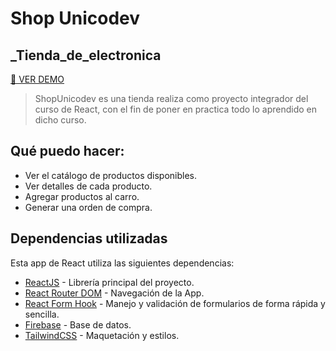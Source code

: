 # Shop Unicodev
## _Tienda_de_electronica

[︎🔗 VER DEMO](https://shopunicodev.vercel.app/)



>ShopUnicodev es una tienda realiza como proyecto integrador del curso de React, con el fin de poner
en practica todo lo aprendido en dicho curso.


## Qué puedo hacer:

- Ver el catálogo de productos disponibles.
- Ver detalles de cada producto.
- Agregar productos al carro.
- Generar una orden de compra.


## Dependencias utilizadas

Esta app de React utiliza las siguientes dependencias:

- [ReactJS](https://es.reactjs.org/) - Librería principal del proyecto.
- [React Router DOM](https://reactrouter.com/en/main) - Navegación de la App.
- [React Form Hook](https://react-hook-form.com/) - Manejo y validación de formularios de forma rápida y sencilla.
- [Firebase](https://firebase.google.com/) - Base de datos.
- [TailwindCSS](https://tailwindcss.com/) - Maquetación y estilos.
